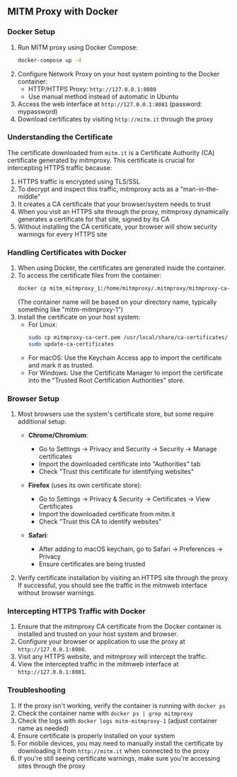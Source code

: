 ## MITM Proxy with Docker

### Docker Setup 
1. Run MITM proxy using Docker Compose:
   ```bash
   docker-compose up -d
   ```
2. Configure Network Proxy on your host system pointing to the Docker container:
   - HTTP/HTTPS Proxy: `http://127.0.0.1:8080`
   - Use manual method instead of automatic in Ubuntu
3. Access the web interface at `http://127.0.0.1:8081` (password: mypassword)
4. Download certificates by visiting `http://mitm.it` through the proxy

### Understanding the Certificate
The certificate downloaded from `mitm.it` is a Certificate Authority (CA) certificate generated by mitmproxy. This certificate is crucial for intercepting HTTPS traffic because:

1. HTTPS traffic is encrypted using TLS/SSL
2. To decrypt and inspect this traffic, mitmproxy acts as a "man-in-the-middle"
3. It creates a CA certificate that your browser/system needs to trust
4. When you visit an HTTPS site through the proxy, mitmproxy dynamically generates a certificate for that site, signed by its CA
5. Without installing the CA certificate, your browser will show security warnings for every HTTPS site

### Handling Certificates with Docker
1. When using Docker, the certificates are generated inside the container.
2. To access the certificate files from the container:
   ```bash
   docker cp mitm_mitmproxy_1:/home/mitmproxy/.mitmproxy/mitmproxy-ca-cert.pem ./
   ```
   (The container name will be based on your directory name, typically something like "mitm-mitmproxy-1")
3. Install the certificate on your host system:
   - For Linux:
     ```bash
     sudo cp mitmproxy-ca-cert.pem /usr/local/share/ca-certificates/
     sudo update-ca-certificates
     ```
   - For macOS:
     Use the Keychain Access app to import the certificate and mark it as trusted.
   - For Windows:
     Use the Certificate Manager to import the certificate into the "Trusted Root Certification Authorities" store.

### Browser Setup
1. Most browsers use the system's certificate store, but some require additional setup:

   - **Chrome/Chromium**:
     - Go to Settings → Privacy and Security → Security → Manage certificates
     - Import the downloaded certificate into "Authorities" tab
     - Check "Trust this certificate for identifying websites"

   - **Firefox** (uses its own certificate store):
     - Go to Settings → Privacy & Security → Certificates → View Certificates
     - Import the downloaded certificate from mitm.it
     - Check "Trust this CA to identify websites"

   - **Safari**:
     - After adding to macOS keychain, go to Safari → Preferences → Privacy
     - Ensure certificates are being trusted

2. Verify certificate installation by visiting an HTTPS site through the proxy. If successful, you should see the traffic in the mitmweb interface without browser warnings.

### Intercepting HTTPS Traffic with Docker
1. Ensure that the mitmproxy CA certificate from the Docker container is installed and trusted on your host system and browser.
2. Configure your browser or application to use the proxy at `http://127.0.0.1:8080`.
3. Visit any HTTPS website, and mitmproxy will intercept the traffic.
4. View the intercepted traffic in the mitmweb interface at `http://127.0.0.1:8081`.

### Troubleshooting
1. If the proxy isn't working, verify the container is running with `docker ps`
2. Check the container name with `docker ps | grep mitmproxy`
3. Check the logs with `docker logs mitm-mitmproxy-1` (adjust container name as needed)
4. Ensure certificate is properly installed on your system
5. For mobile devices, you may need to manually install the certificate by downloading it from `http://mitm.it` when connected to the proxy
6. If you're still seeing certificate warnings, make sure you're accessing sites through the proxy